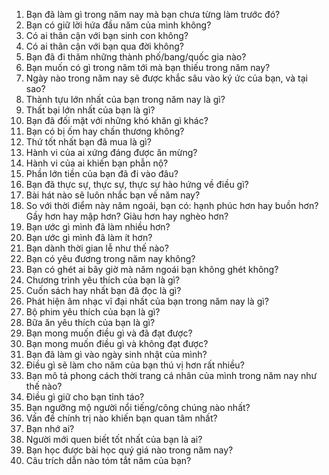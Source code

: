 1. Bạn đã làm gì trong năm nay mà bạn chưa từng làm trước đó?
2. Bạn có giữ lời hứa đầu năm của mình không?
3. Có ai thân cận với bạn sinh con không?
4. Có ai thân cận với bạn qua đời không?
5. Bạn đã đi thăm những thành phố/bang/quốc gia nào?
6. Bạn muốn có gì trong năm tới mà bạn thiếu trong năm nay?
7. Ngày nào trong năm nay sẽ được khắc sâu vào ký ức của bạn, và tại sao?
8. Thành tựu lớn nhất của bạn trong năm nay là gì?
9. Thất bại lớn nhất của bạn là gì?
10. Bạn đã đối mặt với những khó khăn gì khác?
11. Bạn có bị ốm hay chấn thương không?
12. Thứ tốt nhất bạn đã mua là gì?
13. Hành vi của ai xứng đáng được ăn mừng?
14. Hành vi của ai khiến bạn phẫn nộ?
15. Phần lớn tiền của bạn đã đi vào đâu?
16. Bạn đã thực sự, thực sự, thực sự hào hứng về điều gì?
17. Bài hát nào sẽ luôn nhắc bạn về năm nay?
18. So với thời điểm này năm ngoái, bạn có: hạnh phúc hơn hay buồn hơn? Gầy hơn hay mập hơn? Giàu hơn hay nghèo hơn?
19. Bạn ước gì mình đã làm nhiều hơn?
20. Bạn ước gì mình đã làm ít hơn?
21. Bạn dành thời gian lễ như thế nào?
22. Bạn có yêu đương trong năm nay không?
23. Bạn có ghét ai bây giờ mà năm ngoái bạn không ghét không?
24. Chương trình yêu thích của bạn là gì?
25. Cuốn sách hay nhất bạn đã đọc là gì?
26. Phát hiện âm nhạc vĩ đại nhất của bạn trong năm nay là gì?
27. Bộ phim yêu thích của bạn là gì?
28. Bữa ăn yêu thích của bạn là gì?
29. Bạn mong muốn điều gì và đã đạt được?
30. Bạn mong muốn điều gì và không đạt được?
31. Bạn đã làm gì vào ngày sinh nhật của mình?
32. Điều gì sẽ làm cho năm của bạn thú vị hơn rất nhiều?
33. Bạn mô tả phong cách thời trang cá nhân của mình trong năm nay như thế nào?
34. Điều gì giữ cho bạn tỉnh táo?
35. Bạn ngưỡng mộ người nổi tiếng/công chúng nào nhất?
36. Vấn đề chính trị nào khiến bạn quan tâm nhất?
37. Bạn nhớ ai?
38. Người mới quen biết tốt nhất của bạn là ai?
39. Bạn học được bài học quý giá nào trong năm nay?
40. Câu trích dẫn nào tóm tắt năm của bạn?
